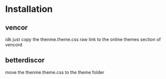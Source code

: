 # Installation
## vencor
idk just copy the thenme.theme.css raw link to the online themes section of vencord
## betterdiscor
move the thenme.theme.css to the theme folder
